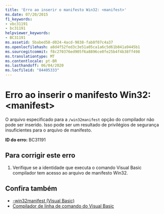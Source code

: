 ```yaml
---
title: 'Erro ao inserir o manifesto Win32: <manifest>'
ms.date: 07/20/2015
f1_keywords:
- vbc31191
- bc31191
helpviewer_keywords:
- BC31191
ms.assetid: 5babed58-d024-4acd-9838-fab8f07c4a37
ms.openlocfilehash: a8d4f52fed3c3e51a05ca1a6c5d61b841a9445b1
ms.sourcegitcommit: f8c270376ed905f6a8896ce0fe25b4f4b38ff498
ms.translationtype: MT
ms.contentlocale: pt-BR
ms.lasthandoff: 06/04/2020
ms.locfileid: "84405333"
---
```

# <a name="error-embedding-win32-manifest-manifest"></a>Erro ao inserir o manifesto Win32: \<manifest>
O arquivo especificado para a `/win32manifest` opção do compilador não pode ser inserido. Isso pode ser um resultado de privilégios de segurança insuficientes para o arquivo de manifesto.  
  
 **ID do erro:** BC31191  
  
## <a name="to-correct-this-error"></a>Para corrigir este erro  
  
1. Verifique se a identidade que executa o comando Visual Basic compilador tem acesso ao arquivo de manifesto Win32.  
  
## <a name="see-also"></a>Confira também

- [-win32manifest (Visual Basic)](../reference/command-line-compiler/win32manifest.md)
- [Compilador de linha de comando do Visual Basic](../reference/command-line-compiler/index.md)
